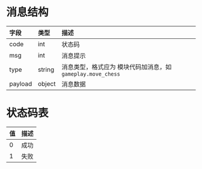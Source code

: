 # 消息结构
|字段|类型|描述|
|:-|:-|:-|
|code|int|状态码|
|msg|int|消息提示|
|type|string|消息类型，格式应为 模块代码加消息，如`gameplay.move_chess`|
|payload|object|消息数据|

# 状态码表
|值|描述|
|:-|:-|
|0|成功|
|1|失败|